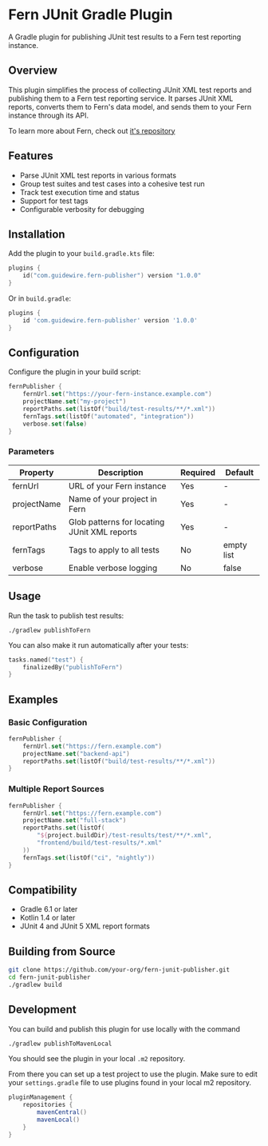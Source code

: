 # Fern JUnit Gradle Plugin

A Gradle plugin for publishing JUnit test results to a Fern test reporting instance.

## Overview

This plugin simplifies the process of collecting JUnit XML test reports and publishing them to a Fern test reporting service. It parses JUnit XML reports, converts them to Fern's data model, and sends them to your Fern instance through its API.

To learn more about Fern, check out [it's repository](https://github.com/guidewire-oss/fern-reporter)

## Features

- Parse JUnit XML test reports in various formats
- Group test suites and test cases into a cohesive test run
- Track test execution time and status
- Support for test tags
- Configurable verbosity for debugging

## Installation

Add the plugin to your `build.gradle.kts` file:

```kotlin
plugins {
    id("com.guidewire.fern-publisher") version "1.0.0"
}
```

Or in `build.gradle`:

```groovy
plugins {
    id 'com.guidewire.fern-publisher' version '1.0.0'
}
```

## Configuration

Configure the plugin in your build script:

```kotlin
fernPublisher {
    fernUrl.set("https://your-fern-instance.example.com")
    projectName.set("my-project")
    reportPaths.set(listOf("build/test-results/**/*.xml"))
    fernTags.set(listOf("automated", "integration"))
    verbose.set(false)
}
```

### Parameters

| Property | Description | Required | Default |
|----------|-------------|----------|---------|
| fernUrl | URL of your Fern instance | Yes | - |
| projectName | Name of your project in Fern | Yes | - |
| reportPaths | Glob patterns for locating JUnit XML reports | Yes | - |
| fernTags | Tags to apply to all tests | No | empty list |
| verbose | Enable verbose logging | No | false |

## Usage

Run the task to publish test results:

```
./gradlew publishToFern
```

You can also make it run automatically after your tests:

```kotlin
tasks.named("test") {
    finalizedBy("publishToFern")
}
```

## Examples

### Basic Configuration

```kotlin
fernPublisher {
    fernUrl.set("https://fern.example.com")
    projectName.set("backend-api")
    reportPaths.set(listOf("build/test-results/**/*.xml"))
}
```

### Multiple Report Sources

```kotlin
fernPublisher {
    fernUrl.set("https://fern.example.com")
    projectName.set("full-stack")
    reportPaths.set(listOf(
        "${project.buildDir}/test-results/test/**/*.xml",
        "frontend/build/test-results/*.xml"
    ))
    fernTags.set(listOf("ci", "nightly"))
}
```

## Compatibility

- Gradle 6.1 or later
- Kotlin 1.4 or later
- JUnit 4 and JUnit 5 XML report formats

## Building from Source

```bash
git clone https://github.com/your-org/fern-junit-publisher.git
cd fern-junit-publisher
./gradlew build
```

## Development 

You can build and publish this plugin for use locally with the command 
```bash
./gradlew publishToMavenLocal
```

You should see the plugin in your local `.m2` repository. 

From there you can set up a test project to use the plugin. Make sure to edit your `settings.gradle` file to use plugins
found in your local m2 repository.

```gradle
pluginManagement {
    repositories {
        mavenCentral()
        mavenLocal()
    }
}
```